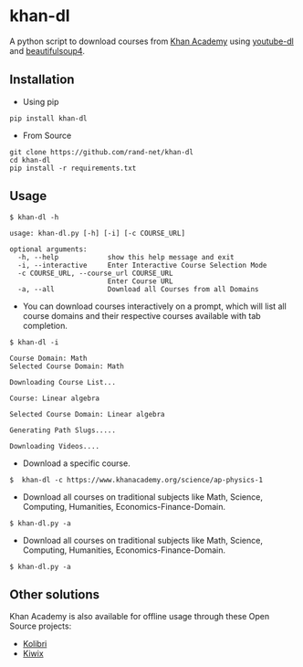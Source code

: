 # khan-dl

A python script to download courses from  [Khan Academy](https://www.khanacademy.org) using [youtube-dl](https://github.com/ytdl-org/youtube-dl) and [beautifulsoup4](https://pypi.org/project/beautifulsoup4/).

## Installation

* Using pip

```
pip install khan-dl

```

* From Source
```
git clone https://github.com/rand-net/khan-dl
cd khan-dl
pip install -r requirements.txt
```

## Usage

```
$ khan-dl -h

usage: khan-dl.py [-h] [-i] [-c COURSE_URL]

optional arguments:
  -h, --help            show this help message and exit
  -i, --interactive     Enter Interactive Course Selection Mode
  -c COURSE_URL, --course_url COURSE_URL
                        Enter Course URL
  -a, --all             Download all Courses from all Domains
```

* You can download courses interactively on a prompt, which will list all course
    domains and their respective courses available with tab completion.

```
$ khan-dl -i

Course Domain: Math
Selected Course Domain: Math

Downloading Course List...

Course: Linear algebra

Selected Course Domain: Linear algebra

Generating Path Slugs.....

Downloading Videos....

```

* Download a specific course.

```
$  khan-dl -c https://www.khanacademy.org/science/ap-physics-1

```

* Download all courses on traditional subjects like Math, Science, Computing, Humanities, Economics-Finance-Domain.

```
$ khan-dl.py -a

```

* Download all courses on traditional subjects like Math, Science, Computing, Humanities, Economics-Finance-Domain.

```
$ khan-dl.py -a

```

## Other solutions

Khan Academy is also available for offline usage through these Open Source projects:

* [Kolibri](https://learningequality.org/kolibri/)
* [Kiwix](https://www.kiwix.org/)
